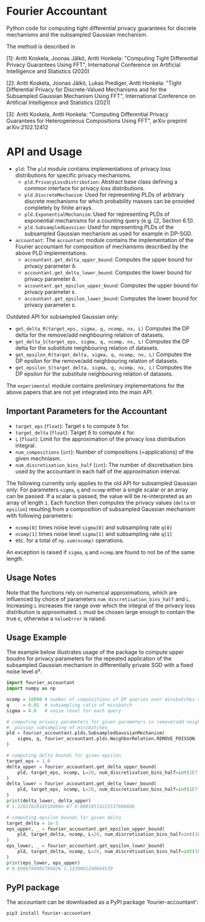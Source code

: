 # Fourier Accountant

Python code for computing tight differential privacy guarantees for discrete mechanisms and the subsampled Gaussian mechanism.

The method is described in

[1]: Antti Koskela, Joonas Jälkö, Antti Honkela:
"Computing Tight Differential Privacy Guarantees Using FFT",
International Conference on Artificial Intelligence and Statistics (2020)

[2]: Antti Koskela, Joonas Jälkö, Lukas Prediger, Antti Honkela:
"Tight Differential Privacy for Discrete-Valued Mechanisms and for the Subsampled Gaussian Mechanism Using FFT",
International Conference on Artificial Intelligence and Statistics (2021)

[3]: Antti Koskela, Antti Honkela:
"Computing Differential Privacy Guarantees for Heterogeneous Compositions Using FFT",
arXiv preprint arXiv:2102.12412


# API and Usage

- `pld`: The `pld` module contains implementations of privacy loss distributions for specific privacy mechanisms.
  - `pld.PrivacyLossDistribution`: Abstract base class defining a common interface for privacy loss distributions.
  - `pld.DiscreteMechanism`: Used for representing PLDs of arbitrary discrete mechanisms for which probability masses can be provided completely by finite arrays.
  - `pld.ExponentialMechanism`: Used for representing PLDs of exponential mechanisms for a counting query (e.g. [2, Section 6.1]).
  - `pld.SubsampledGaussian`: Used for representing PLDs of the subsampled Gaussian mechanism as used for example in DP-SGD.
- `accountant`: The `accountant` module contains the implementation of the Fourier accountant for composition of mechanisms described by the above PLD implementations.
  - `accountant.get_delta_upper_bound`: Computes the upper bound for privacy parameter δ.
  - `accountant.get_delta_lower_bound`: Computes the lower bound for privacy parameter δ.
  - `accountant.get_epsilon_upper_bound`: Computes the upper bound for privacy parameter ε.
  - `accountant.get_epsilon_lower_bound`: Computes the lower bound for privacy parameter ε.

Outdated API for subsampled Gaussian only:
- `get_delta_R(target_eps, sigma, q, ncomp, nx, L)`
    Computes the DP delta for the remove/add neighbouring relation of datasets.
- `get_delta_S(target_eps, sigma, q, ncomp, nx, L)`
    Computes the DP delta for the substitute neighbouring relation of datasets.
- `get_epsilon_R(target_delta, sigma, q, ncomp, nx, L)`
    Computes the DP epsilon for the remove/add neighbouring relation of datasets.
- `get_epsilon_S(target_delta, sigma, q, ncomp, nx, L)`
    Computes the DP epsilon for the substitute neighbouring relation of datasets.

The `experimental` module contains preliminary implementations for the above papers that
are not yet integrated into the main API.

## Important Parameters for the Accountant
- `target_eps` (`float`): Target ε to compute δ for.
- `target_delta` (`float`): Target δ to compute ε for.
- `L` (`float`):  Limit for the approximation of the privacy loss distribution integral.
- `num_compositions` (`int`): Number of compositions (=applications) of the given mechniasm.
- `num_discretisation_bins_half` (`int`): The number of discretisation bins used by the accountant in each half of the approximation interval.

The following currently only applies to the old API for subsampled Gaussian only:
For parameters `sigma`, `q` and `ncomp` either a single scalar or an array can be passed.
If a scalar is passed, the value will be re-interpreted as an array of length `1`. Each
function then computes the privacy values (`delta` or `epsilon`) resulting
from a composition of subsampled Gaussian mechanism with following parameters:
- `ncomp[0]` times noise level `sigma[0]` and subsampling rate `q[0]`
- `ncomp[1]` times noise level `sigma[1]` and subsampling rate `q[1]`
- etc.
for a total of `np.sum(ncomp)` operations.

An exception is raised if `sigma`, `q` and `ncomp` are found to not be of the
same length.


## Usage Notes

Note that the functions rely on numerical approximations, which are influenced
by choice of parameters `num_discretisation_bins_half` and `L`. Increasing `L` increases the range over
which the integral of the privacy loss distribution is approximated. `L` must be chosen
large enough to contain the true ε, otherwise a `ValueError` is raised.

## Usage Example

The example below illustrates usage of the package to compute upper boudns for
privacy parameters for the repeated application of the subsampled Gaussian mechanism
in differentially private SGD with a fixed noise level σ².

```python
import fourier_accountant
import numpy as np

ncomp = 10000 # number of compositions of DP queries over minibatches = number of iterations of SGD
q     = 0.01  # subsampling ratio of minibatch
sigma = 4.0   # noise level for each query

# computing privacy parameters for given parameters in remove/add neighboring relation with
#  poisson subsampling of minibatches
pld = fourier_accountant.plds.SubsampledGaussianMechanism(
    sigma, q, fourier_accountant.plds.NeighborRelation.REMOVE_POISSON
)

# computing delta bounds for given epsilon
target_eps = 1.0
delta_upper = fourier_accountant.get_delta_upper_bound(
    pld, target_eps, ncomp, L=20, num_discretisation_bins_half=int(1E7)
)
delta_lower = fourier_accountant.get_delta_lower_bound(
    pld, target_eps, ncomp, L=20, num_discretisation_bins_half=int(1E7)
)
print(delta_lower, delta_upper)
# 1.2282282018518088e-07 0.00010514221537608886

# computing epsilon bounds for given delta
target_delta = 1e-5
eps_upper, _ = fourier_accountant.get_epsilon_upper_bound(
    pld, target_delta, ncomp, L=20, num_discretisation_bins_half=int(1E7)
)
eps_lower, _ = fourier_accountant.get_epsilon_lower_bound(
    pld, target_delta, ncomp, L=20, num_discretisation_bins_half=int(1E7)
)
print(eps_lower, eps_upper)
# 0.6980780002786826 1.1339061240664539
```

## PyPI package

The accountant can be downloaded as a PyPI package 'fourier-accountant':

```pip3 install fourier-accountant```
